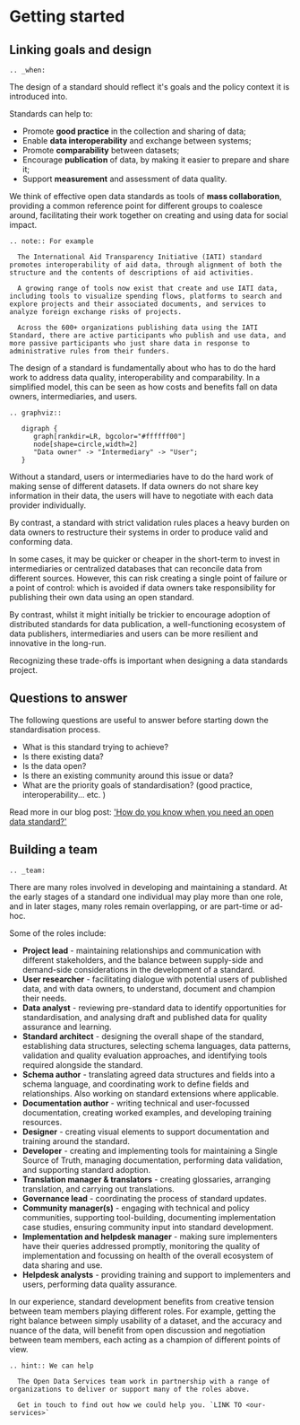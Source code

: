 # Getting started

## Linking goals and design

```eval_rst
.. _when:
```

The design of a standard should reflect it's goals and the policy context it is introduced into. 

Standards can help to:

* Promote **good practice** in the collection and sharing of data;
* Enable **data interoperability** and exchange between systems;
* Promote **comparability** between datasets;
* Encourage **publication** of data, by making it easier to prepare and share it;
* Support **measurement** and assessment of data quality.

We think of effective open data standards as tools of **mass collaboration**, providing a common reference point for different groups to coalesce around, facilitating their work together on creating and using data for social impact. 

```eval_rst
.. note:: For example

  The International Aid Transparency Initiative (IATI) standard promotes interoperability of aid data, through alignment of both the structure and the contents of descriptions of aid activities.

  A growing range of tools now exist that create and use IATI data, including tools to visualize spending flows, platforms to search and explore projects and their associated documents, and services to analyze foreign exchange risks of projects. 

  Across the 600+ organizations publishing data using the IATI Standard, there are active participants who publish and use data, and more passive participants who just share data in response to administrative rules from their funders.

```

The design of a standard is fundamentally about who has to do the hard work to address data quality, interoperability and comparability. In a simplified model, this can be seen as how costs and benefits fall on data owners, intermediaries, and users. 

```eval_rst
.. graphviz::

   digraph {
      graph[rankdir=LR, bgcolor="#ffffff00"]
      node[shape=circle,width=2]
      "Data owner" -> "Intermediary" -> "User";
   }

```

Without a standard, users or intermediaries have to do the hard work of making sense of different datasets. If data owners do not share key information in their data, the users will have to negotiate with each data provider individually. 

By contrast, a standard with strict validation rules places a heavy burden on data owners to restructure their systems in order to produce valid and conforming data. 

In some cases, it may be quicker or cheaper in the short-term to invest in intermediaries or centralized databases that can reconcile data from different sources. However, this can risk creating a single point of failure or a point of control: which is avoided if data owners take responsibility for publishing their own data using an open standard. 

By contrast, whilst it might initially be trickier to encourage adoption of distributed standards for data publication, a well-functioning ecosystem of data publishers, intermediaries and users can be more resilient and innovative in the long-run.

Recognizing these trade-offs is important when designing a data standards project.

## Questions to answer

The following questions are useful to answer before starting down the standardisation process.

* What is this standard trying to achieve?
* Is there existing data?
* Is the data open?
* Is there an existing community around this issue or data?
* What are the priority goals of standardisation? (good practice, interoperability... etc. )

Read more in our blog post: ['How do you know when you need an open data standard?'](http://www.opendataservices.coop/blog/2017/11/21/how-do-you-know-when-you-need-a-standard)


## Building a team

```eval_rst
.. _team:
```

There are many roles involved in developing and maintaining a standard. At the early stages of a standard one individual may play more than one role, and in later stages, many roles remain overlapping, or are part-time or ad-hoc. 

Some of the roles include:

* **Project lead** - maintaining relationships and communication with different stakeholders, and the balance between supply-side and demand-side considerations in the development of a standard. 
* **User researcher** - facilitating dialogue with potential users of published data, and with data owners, to understand, document and champion their needs. 
* **Data analyst** - reviewing pre-standard data to identify opportunities for standardisation, and analysing draft and published data for quality assurance and learning. 
* **Standard architect** - designing the overall shape of the standard, establishing data structures, selecting schema languages, data patterns, validation and quality evaluation approaches, and identifying tools required alongside the standard.
* **Schema author** - translating agreed data structures and fields into a schema language, and coordinating work to define fields and relationships. Also working on standard extensions where applicable. 
* **Documentation author** - writing technical and user-focussed documentation, creating worked examples, and developing training resources.
* **Designer** - creating visual elements to support documentation and training around the standard. 
* **Developer** - creating and implementing tools for maintaining a Single Source of Truth, managing documentation, performing data validation, and supporting standard adoption. 
* **Translation manager & translators** - creating glossaries, arranging translation, and carrying out translations.
* **Governance lead** - coordinating the process of standard updates.
* **Community manager(s)** - engaging with technical and policy communities, supporting tool-building, documenting implementation case studies, ensuring community input into standard development. 
* **Implementation and helpdesk manager** - making sure implementers have their queries addressed promptly, monitoring the quality of implementation and focussing on health of the overall ecosystem of data sharing and use.
* **Helpdesk analysts** - providing training and support to implementers and users, performing data quality assurance.

In our experience, standard development benefits from creative tension between team members playing different roles. For example, getting the right balance between simply usability of a dataset, and the accuracy and nuance of the data, will benefit from open discussion and negotiation between team members, each acting as a champion of different points of view. 


```eval_rst
.. hint:: We can help

  The Open Data Services team work in partnership with a range of organizations to deliver or support many of the roles above. 

  Get in touch to find out how we could help you. `LINK TO <our-services>` 

```